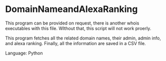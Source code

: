 DomainNameandAlexaRanking
=========================

This program can be provided on request, there is another whois executables with this file. WIthout that, this script will not work proerly.

This program fetches all the related domain names, their admin, admin info, and alexa ranking. Finally, all the information are saved in a CSV file.

Language: Python

